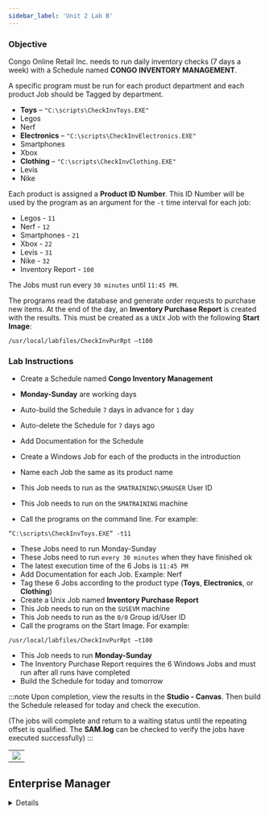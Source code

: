```yaml
---
sidebar_label: 'Unit 2 Lab B'
---
```


### Objective

Congo Online Retail Inc. needs to run daily inventory checks (7 days a week) with a Schedule named **CONGO INVENTORY MANAGEMENT**. 

A specific program must be run for each product department and each product Job should be Tagged by department.  
  
*	**Toys** – ```"C:\scripts\CheckInvToys.EXE"```
  *	Legos
  *	Nerf
*	**Electronics** – ```"C:\scripts\CheckInvElectronics.EXE"```
  *	Smartphones
  *	Xbox
*	**Clothing** – ```"C:\scripts\CheckInvClothing.EXE"```
  *	Levis
  *	Nike

Each product is assigned a **Product ID Number**. This ID Number will be used by the program as an argument for the ```-t``` time interval for each job:

  * Legos - ```11```
  * Nerf - ```12```
  * Smartphones - ```21```
  * Xbox - ```22```
  * Levis - ```31```
  * Nike - ```32```
  * Inventory Report - ```100```

The Jobs must run every ```30 minutes``` until ```11:45 PM```.
  
The programs read the database and generate order requests to purchase new items. At the end of the day, an **Inventory Purchase Report** is created with the results. This must be created as a ```UNIX``` Job with the following **Start Image**:

```/usr/local/labfiles/CheckInvPurRpt –t100```  

### Lab Instructions

*	Create a Schedule named **Congo Inventory Management**
*	**Monday-Sunday** are working days
*	Auto-build the Schedule ```7``` days in advance for ```1``` day
*	Auto-delete the Schedule for ```7``` days ago
*	Add Documentation for the Schedule 

*	Create a Windows Job for each of the products in the introduction
  *	Name each Job the same as its product name
  *	This Job needs to run as the ```SMATRAINING\SMAUSER``` User ID
  *	This Job needs to run on the ```SMATRAINING``` machine
  *	Call the programs on the command line. For example: 
  
  ```   
  “C:\scripts\CheckInvToys.EXE” -t11  
  ```  
  *   These Jobs need to run Monday-Sunday
  *	These Jobs need to run ```every 30 minutes``` when they have finished ok
  *	The latest execution time of the 6 Jobs is ```11:45 PM```
  *	Add Documentation for each Job. Example: Nerf
  *	Tag these 6 Jobs according to the product type (**Toys**, **Electronics**, or **Clothing**)
*	Create a Unix Job named **Inventory Purchase Report**
  *	This Job needs to run on the ```SUSEVM``` machine
  *	This Job needs to run as the ```0/0``` Group id/User ID
  *	Call the programs on the Start Image. For example:

  ```  
  /usr/local/labfiles/CheckInvPurRpt –t100  
  ```  
  
  *	This Job needs to run **Monday-Sunday**
  *	The Inventory Purchase Report requires the 6 Windows Jobs and must run after all runs have completed
*	Build the Schedule for today and tomorrow

:::note
Upon completion, view the results in the **Studio - Canvas**. Then build the Schedule released for today and check the execution. 

(The jobs will complete and return to a waiting status until the repeating offset is qualified. The **SAM.log** can be checked to verify the jobs have executed successfully)
:::

||
|---|
|![](../static/imgbasic/dependency_LabB.png)|

## Enterprise Manager

<details>

<!--
<video width="320" height="240" controls>
  <source src="videobasic/U2LabB.mp4" type="video/mp4"></source>
Your browser does not support the video tag.
</video>
-->

:::tip [Walkthrough Video - Unit 2 Lab B](../static/videobasic/U2LabB.mp4)

:::

**Lab Instructions**:

*	Create a Schedule named **Congo Inventory Management**
*	**Monday-Sunday** are working days
*	Auto-build the Schedule ```7``` days in advance for ```1``` day
*	Auto-delete the Schedule for ```7``` days ago
*	Add Documentation for the Schedule 

*	Create a Windows Job for each of the products in the introduction
  *	Name each Job the same as its product name
  *	This Job needs to run as the ```SMATRAINING\SMAUSER``` User ID
  *	This Job needs to run on the ```SMATRAINING``` machine
  *	Call the programs on the command line. For example: 
  
  ```   
  “C:\scripts\CheckInvToys.EXE” -t11  
  ```  
  *   These Jobs need to run Monday-Sunday
  *	These Jobs need to run ```every 30 minutes``` when they have finished ok
  *	The latest execution time of the 6 Jobs is ```11:45 PM```
  *	Add Documentation for each Job. Example: Nerf
  *	Tag these 6 Jobs according to the product type (**Toys**, **Electronics**, or **Clothing**)
*	Create a Unix Job named **Inventory Purchase Report**
  *	This Job needs to run on the ```SUSEVM``` machine
  *	This Job needs to run as the ```0/0``` Group id/User ID
  *	Call the programs on the Start Image. For example:

  ```  
  /usr/local/labfiles/CheckInvPurRpt –t100  
  ```  
  
  *	This Job needs to run **Monday-Sunday**
  *	The Inventory Purchase Report requires the 6 Windows Jobs and must run after all runs have completed
*	Build the Schedule for today and tomorrow

:::note
Upon completion, view the results in the **Workflow designer**. Then build the Schedule released for today and check the execution using **Solution Manager**.
:::

![Picture306](/imgbasic/306.png)

</details>